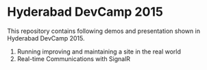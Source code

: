 # Hyderabad DevCamp 2015

This repository contains following demos and presentation shown in Hyderabad DevCamp 2015.

 1. Running improving and maintaining a site in the real world
 2. Real-time Communications with SignalR
